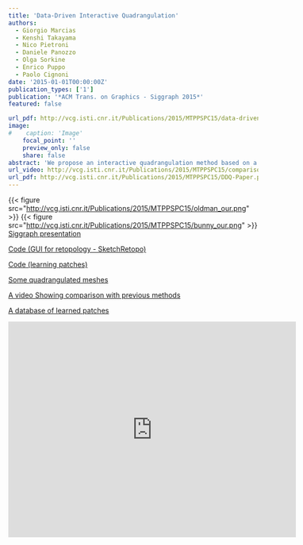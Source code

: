 ```yaml
---
title: 'Data-Driven Interactive Quadrangulation'
authors:
  - Giorgio Marcias
  - Kenshi Takayama
  - Nico Pietroni
  - Daniele Panozzo
  - Olga Sorkine
  - Enrico Puppo
  - Paolo Cignoni
date: '2015-01-01T00:00:00Z'
publication_types: ['1']
publication: '*ACM Trans. on Graphics - Siggraph 2015*'
featured: false

url_pdf: http://vcg.isti.cnr.it/Publications/2015/MTPPSPC15/data-driven_interactive_quadrangulation_paper.pdf
image:
#    caption: 'Image'
    focal_point: ''
    preview_only: false
    share: false
abstract: 'We propose an interactive quadrangulation method based on a large collection of patterns that are learned from models manually designed by artists. The patterns are distilled into compact quadrangulation rules and stored in a database. At run-time, the user draws strokes to define patches and desired edge flows, and the system queries the database to extract fitting patterns to tessellate the sketches'' interiors. The quadrangulation patterns are general and can be applied to tessellate large regions while controlling the positions of the singularities and the edge flow. We demonstrate the effectiveness of our algorithm through a series of live retopology sessions and an informal user study with three professional artists.              Siggraph presentation                 Code (GUI for retopology - SketchRetopo)            Code (learning patches)            Some quadrangulated meshes            A video Showing comparison with previous methods            A database of learned patches'
url_video: http://vcg.isti.cnr.it/Publications/2015/MTPPSPC15/comparison.mp4
url_pdf: http://vcg.isti.cnr.it/Publications/2015/MTPPSPC15/DDQ-Paper.pdf
---
```

{{< figure src="http://vcg.isti.cnr.it/Publications/2015/MTPPSPC15/oldman_our.png" >}}
{{< figure src="http://vcg.isti.cnr.it/Publications/2015/MTPPSPC15/bunny_our.png" >}}
[ Siggraph presentation ](http://vcg.isti.cnr.it/Publicstions/2015/MTPPSPC15/DDIQ.key.zip)

[ Code (GUI for retopology - SketchRetopo) ](http://igl.ethz.ch/projects/sketch-retopo/sketch-retopo-license.html)

[ Code (learning patches) ](http://vcg.isti.cnr.it/Publicstions/2015/MTPPSPC15/DDIQ_code.zip)

[ Some quadrangulated meshes ](http://vcg.isti.cnr.it/Publicstions/2015/MTPPSPC15/data_driven_interactive_quad.zip)

[ A video Showing comparison with previous methods ](http://vcg.isti.cnr.it/Publicstions/2015/MTPPSPC15/comparison.mp4)

[ A database of learned patches ](http://vcg.isti.cnr.it/Publicstions/2015/MTPPSPC15/patches_40_convex_12_concave_7_edges_max8convexcorners.db.zip)

<iframe width="580" height="435" src="https://www.youtube.com/embed/H8K5CyQB_kc" frameborder="0" frameborder="0" allowfullscreen>

